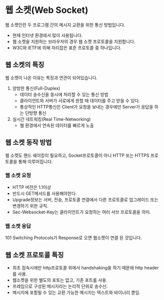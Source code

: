 # 웹 소켓(Web Socket)
웹 소켓인란 두 프로그램 간의 메시지 교환을 위한 통신 방법입니다.

* 현재 인터넷 환경에서 많이 사용됩니다.
* 웹 소켓을 지원하는 브라우저의 경우 웹 소켓 프로토콜을 지원합니다.
* W3C와 IETF에 의해 자리잡은 표준 프로토콜 중 하나입니다.

## 웹 소켓의 특징

웹 소켓이 나온 이유는 특징과 연관이 되어있습니다.
1. 양방한 통신(Full-Duplex)
    * 데이터 송수신을 동시에 처리할 수 있는 통신 방법
    * 클라이언트와 서버가 서로에게 원할 때 데이터를 주고 받을 수 있다.
    * 통상적인 HTTP통신은 Client가 요청을 보내는 경우에만 Server가 응답을 하는 단방향 통신
2. 실시간 네트워킹(Real Time-Networking)
   * 웹 환경에서 연속된 데이터를 빠르게 노출

## 웹 소켓 동작 방법
웹 소켓도 핸드 쉐이킹이 필요하고, Socket프로토콜이 아니 HTTP 또는 HTTPS 프로토콜을 통해 이루어집니다.

### 웹 소켓 요청
* HTTP 버전은 1.1이상
* 반드시 GET메서드를 사용해야한다.
* Upgrade정보는 서버, 전송, 프로토콜 연결에서 다른 프로토콜로 업그레이드 또는 변경하기 위한 규칙.
* Sec-Websocket-Key는 클라이언트가 요청하는 여러 서브 프로토콜을 의미.

### 웹 소켓 응답
101 Switching Protocols가 Response로 오면 웹소켓이 연결 된 것입니다.

## 웹 소켓 프로토콜 특징
* 최초 접속시에만 http프로토콜 위에서 handshaking을 하기 때문에 http header를 사용.
* 웹소켓을 위한 별도의 포토는 없고, 기존 포트를 사용.
* 프레임으로 구성된 메시지라는 논리적 단위로 송수신.
* 메시지에 포함될 수 있는 교환 가능한 메시지는 텍스트와 바이너리 뿐임.